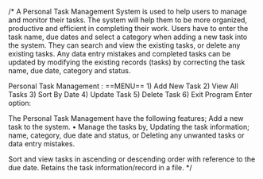 /*
A Personal Task Management System is used to help users to manage and monitor their tasks. The system will help them to be more organized, productive and efficient in completing their work.
Users have to enter the task name, due dates and select a category when adding a new task into the system. They can search and view the existing tasks, or delete any existing tasks. Any data entry mistakes and completed tasks can be updated by modifying the existing records (tasks) by correcting the task name, due date, category and status.

Personal Task Management : ==MENU==
    1) Add New Task
    2) View All Tasks
    3) Sort By Date
    4) Update Task
    5) Delete Task
    6) Exit Program Enter option:

The Personal Task Management have the following features;
Add a new task to the system.
• Manage the tasks by,
    Updating the task information; name, category, due date and status, or
    Deleting any unwanted tasks or data entry mistakes.
    
Sort and view tasks in ascending or descending order with reference to the due date. Retains the task information/record in a file.
*/
